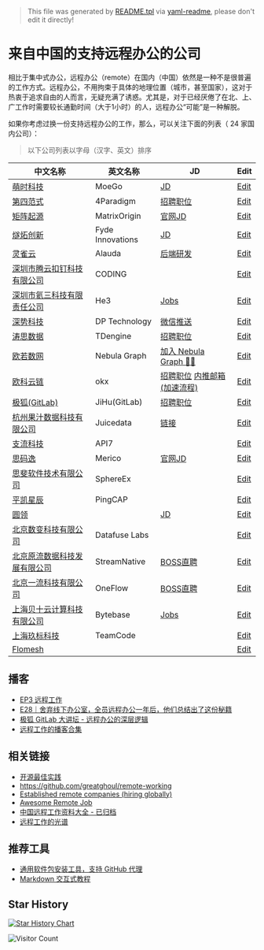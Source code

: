 > This file was generated by [README.tpl](README.tpl) via [yaml-readme](https://github.com/LinuxSuRen/yaml-readme), please don't edit it directly!

# 来自中国的支持远程办公的公司

相比于集中式办公，远程办公（remote）在国内（中国）依然是一种不是很普遍的工作方式。远程办公，不用拘束于具体的地理位置（城市，甚至国家），这对于热衷于追求自由的人而言，无疑充满了诱惑。尤其是，对于已经厌倦了在北、上、广工作时需要较长通勤时间（大于1小时）的人，远程办公“可能”是一种解脱。

如果你考虑过换一份支持远程办公的工作，那么，可以关注下面的列表（ 24 家国内公司）：

> 以下公司列表以字母（汉字、英文）排序

| 中文名称 | 英文名称 | JD | Edit |
|---|---|---|---|
|[萌时科技](https://www.moego.pet)|MoeGo|[JD](https://selective-ginger-c4e.notion.site/MoeGo-Internal-Referral-MoeGo-b6a77543c00e4ca2b3f80c85d1553731)| [Edit](items/moego.yaml) |
|[第四范式](https://www.4paradigm.com)|4Paradigm|[招聘职位](https://www.4paradigm.com/about/hr.html)| [Edit](items/4Paradigm.yaml) |
|[矩阵起源](https://www.matrixorigin.io/)|MatrixOrigin|[官网JD](https://www.matrixorigin.cn/recruitment.html)| [Edit](items/matrixorigin.yaml) |
|[燧炻创新](https://fydeos.com/)|Fyde Innovations|[JD](https://fydeos.com/career/)| [Edit](items/fydeos.yaml) |
|[灵雀云](https://www.alauda.cn)|Alauda|[后端研发](https://app.mokahr.com/apply/lqy/2430#/jobs?zhineng=4060&amp;page=1&amp;department=%5B3251%5D&amp;commitment=)| [Edit](items/alauda.yaml) |
|[深圳市腾云扣钉科技有限公司](https://coding.net/)|CODING|| [Edit](items/coding.yaml) |
|[深圳市氦三科技有限责任公司](https://he3.app)|He3|[Jobs](https://www.zhipin.com/gongsi/21bcc079354b26721XR52dy6EVA~.html)| [Edit](items/he3.yaml) |
|[深势科技](https://dp.tech/)|DP Technology|[微信推送](https://mp.weixin.qq.com/s/diFh15Osfhp_NMxud8QNsA)| [Edit](items/dptech.yaml) |
|[涛思数据](https://www.taosdata.com/)|TDengine|[招聘职位](https://www.taosdata.com/careers)| [Edit](items/taosdata.yaml) |
|[欧若数网](https://nebula-graph.com.cn/)|Nebula Graph|[加入 Nebula Graph 🏴‍☠️](https://vesoft.com/cn/careers/)| [Edit](items/nebula.yaml) |
|[欧科云链](https://www.okg.com/zh-cn)|okx|[招聘职位](https://app.mokahr.com/apply/okgroup/4333#/) [内推邮箱(加速流程)](mailto:binhao.li@okg.com)| [Edit](items/okx.yaml) |
|[极狐(GitLab)](https://gitlab.cn/)|JiHu(GitLab)|[招聘职位](https://about.gitlab.cn/careers)| [Edit](items/gitlab.yaml) |
|[杭州果汁数据科技有限公司](https://juicefs.com/)|Juicedata|[链接](https://github.com/juicedata/we-are-hiring)| [Edit](items/juicefs.yaml) |
|[支流科技](https://www.apiseven.com/zh)|API7|| [Edit](items/apiseven.yaml) |
|[思码逸](https://www.merico.cn)|Merico|[官网JD](https://merico.jobs.feishu.cn/index)| [Edit](items/merico.yaml) |
|[思斐软件技术有限公司](https://sphere-ex.com/)|SphereEx|| [Edit](items/sphere-ex.yaml) |
|[平凯星辰](https://pingcap.com/zh/)|PingCAP|| [Edit](items/pingcap.yaml) |
|[圆领](https://www.yuanling.com)||[JD](https://zhaopin.lanehub.cn/home)| [Edit](items/yuanling.yaml) |
|[北京数变科技有限公司](https://databend.rs/)|Datafuse Labs|| [Edit](items/databend.yaml) |
|[北京原流数据科技发展有限公司](http://streamnative.io)|StreamNative|[BOSS直聘](https://www.zhipin.com/gongsi/c1aae0d48be290771nd639y7FlQ~.html)| [Edit](items/streamnative.yaml) |
|[北京一流科技有限公司](https://www.oneflow.org)|OneFlow|[BOSS直聘](https://www.zhipin.com/gongsir/41201289c2786e311H1_3NW5Ew~~.html)| [Edit](items/oneflow.yaml) |
|[上海贝十云计算科技有限公司](https://bytebase.com)|Bytebase|[Jobs](https://bytebase.com/jobs)| [Edit](items/bytebase.yaml) |
|[上海玖标科技](https://www.teamcode.com)|TeamCode|| [Edit](items/teamcode.yaml) |
|[Flomesh](https://flomesh.cn/)||| [Edit](items/flomesh.yaml) |

## 播客

* [EP3 远程工作](https://t.ermin.al/remote)
* [E28｜舍弃线下办公室，全员远程办公一年后，他们总结出了这份秘籍](https://zuzhijinhualun.fireside.fm/28)
* [极狐 GitLab 大讲坛 - 远程办公的深层逻辑](https://www.ximalaya.com/keji/54781524/475958284)
* [远程工作的播客合集](https://linuxsuren.github.io/awesome-feeds/podcasts/remote-jobs/)

## 相关链接

* [开源最佳实践](https://github.com/LinuxSuRen/open-source-best-practice)
* https://github.com/greatghoul/remote-working
* [Established remote companies (hiring globally)](https://github.com/yanirs/established-remote)
* [Awesome Remote Job](https://github.com/lukasz-madon/awesome-remote-job)
* [中国远程工作资料大全 - 已归档](https://github.com/greatghoul/remote-working)
* [远程工作的光谱](https://xuanwo.io/reports/2022-21/)

## 推荐工具

* [通用软件包安装工具，支持 GitHub 代理](https://github.com/LinuxSuRen/http-downloader)
* [Markdown 交互式教程](https://github.com/LinuxSuRen/md-exec)

## Star History

[![Star History Chart](https://api.star-history.com/svg?repos=LinuxSuRen/remote-jobs-in-china&amp;type=Date)](https://star-history.com/#LinuxSuRen/remote-jobs-in-china&amp;Date)

![Visitor Count](https://profile-counter.glitch.me/LinuxSuRen-remote-jobs-in-china/count.svg)
